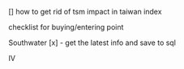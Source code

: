 [] how to get rid of tsm impact in taiwan index



checklist for buying/entering point



Southwater
[x] - get the latest info and save to sql

IV
